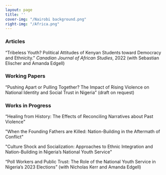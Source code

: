 ```yaml
---
layout: page
title: ''
cover-img: "/Nairobi background.png"
right-img: "/Africa.png"
---
```


### Articles

“Tribeless Youth? Political Attitudes of Kenyan Students toward Democracy and Ethnicity.” *Canadian Journal of African Studies*, 2022 (with Sebastian Elischer and Amanda Edgell)

### Working Papers

“Pushing Apart or Pulling Together? The Impact of Rising Violence on National Identity and Social Trust in Nigeria” (draft on request)

### Works in Progress

“Healing from History: The Effects of Reconciling Narratives about Past Violence"  

"When the Founding Fathers are Killed: Nation-Building in the Aftermath of Conflict"  

"Culture Shock and Socialization: Approaches to Ethnic Integration and Nation-Building in Nigeria’s National Youth Service"  

“Poll Workers and Public Trust: The Role of the National Youth Service in Nigeria’s 2023 Elections” (with Nicholas Kerr and Amanda Edgell)
